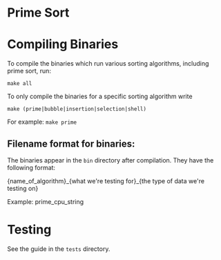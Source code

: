 # Prime Sort
# Compiling Binaries
To compile the binaries which run various sorting algorithms, including prime sort, run:

`make all`

To only compile the binaries for a specific sorting algorithm write

`make (prime|bubble|insertion|selection|shell)`

For example: `make prime`

## Filename format for binaries:
The binaries appear in the `bin` directory after compilation. They have the following format:

{name_of_algorithm}\_{what we're testing for}\_{the type of data we're testing on}

Example: prime_cpu_string 

# Testing
See the guide in the `tests` directory.


